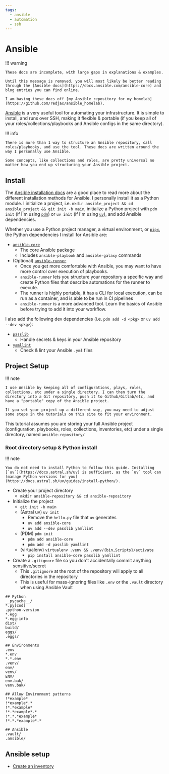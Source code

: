 ```yaml
---
tags:
  - ansible
  - automation
  - ssh
---
```


# Ansible

!!! warning

    These docs are incomplete, with large gaps in explanations & examples.

    Until this message is removed, you will most likely be better reading through the [Ansible docs](https://docs.ansible.com/ansible-core) and blog entries you can find online.

    I am basing these docs off [my Ansible repository for my homelab](https://github.com/redjax/ansible_homelab).

[Ansible](https://docs.ansible.com/ansible-core) is a very useful tool for automating your infrastructure. It is simple to install, and runs over SSH, making it flexible & portable (if you keep all of your roles/collections/playbooks and Ansible configs in the same directory).

!!! info

    There is more than 1 way to structure an Ansible repository, call roles/playbooks, and use the tool. These docs are written around the way I personally use Ansible.

    Some concepts, like collections and roles, are pretty universal no matter how you end up structuring your Ansible project.

## Install

The [Ansible installation docs](https://docs.ansible.com/ansible-core/devel/installation_guide/intro_installation.html) are a good place to read more about the different installation methods for Ansible. I personally install it as a Python module. I initialize a project, i.e. `mkdir ansible_project && cd ansible_project && git init -b main`, initialize a Python project with `pdm init` (if I'm using [`pdm`](https://pdm-project.org)) or `uv init` (if I'm using [`uv`](https://docs.astral.sh/uv)), and add Ansible dependencies.

Whether you use a Python project manager, a virtual environment, or [`pipx`](https://pipx.pypa.io/latest/installation/), the Python dependencies I install for Ansible are:

- [`ansible-core`](https://github.com/ansible/ansible/)
    - The core Ansible package
    - Includes `ansible-playbook` and `ansible-galaxy` commands
- (Optional) [`ansible-runner`](https://github.com/ansible/ansible-runner)
    - Once you get more comfortable with Ansible, you may want to have more control over execution of playbooks.
    - `ansible-runner` lets you structure your repository a specific way and create Python files that describe automations for the runner to execute.
    - The runner is highly portable, it has a CLI for local execution, can be run as a container, and is able to be run in CI pipelines
    - `ansible-runner` is a more advanced tool. Learn the basics of Ansible before trying to add it into your workflow.

I also add the following dev dependencies (i.e. `pdm add -d <pkg>` or `uv add --dev <pkg>`):

- [`passlib`](https://passlib.readthedocs.io/en/stable/)
    - Handle secrets & keys in your Ansible repository
- [`yamllint`](https://pypi.org/project/yamllint/)
    - Check & lint your Ansible `.yml` files

## Project Setup

!!! note

    I use Ansible by keeping all of configurations, plays, roles, collections, etc under a single directory. I can then turn the directory into a Git repository, push it to Github/Gitlab/etc, and have a "portable" copy of the Ansible project.

    If you set your project up a different way, you may need to adjust some steps in the tutorials on this site to fit your environment.

This tutorial assumes you are storing your full Ansible project (configuration, playbooks, roles, collections, inventories, etc) under a single directory, named `ansible-repository/`

### Root directory setup & Python install

!!! note

    You do not need to install Python to follow this guide. Installing [`uv`](https://docs.astral.sh/uv) is sufficient, as the `uv` tool can [manage Python versions for you](https://docs.astral.sh/uv/guides/install-python/).

- Create your project directory
    - `mkdir ansible-repository && cd ansible-repository`
- Initialize the project
    - `git init -b main`
    - (Astral uv) `uv init`
        - Remove the `hello.py` file that `uv` generates
        - `uv add ansible-core`
        - `uv add --dev passlib yamllint`
    - (PDM) `pdm init`
        - `pdm add ansible-core`
        - `pdm add -d passlib yamllint`
    - (virtualenv) `virtualenv .venv && .venv/{bin,Scripts}/activate`
        - `pip install ansible-core passlib yamllint`
- Create a `.gitignore` file so you don't accidentally commit anything sensitive/secret
    - This `.gitignore` at the root of the repository will apply to all directories in the repository
    - This is useful for mass-ignoring files like `.env` or the `.vault` directory when using Ansible Vault

```text title="Ansible .gitignore" linenums="1"
## Python
__pycache__/
*.py[cod]
.python-version
*.egg
*.egg-info
dist/
build/
eggs/
.eggs/

## Environments
.env
*.env
*.*.env
.venv/
env/
venv/
ENV/
env.bak/
venv.bak/

## Allow Environment patterns
!*example*
!*example*.*
!*.*example*
!*.*example*.*
!*.*.*example*
!*.*.*example*.*

## Ansible
.vault/
.ansible/

```

## Ansible setup

- [Create an inventory](./inventories.md)
